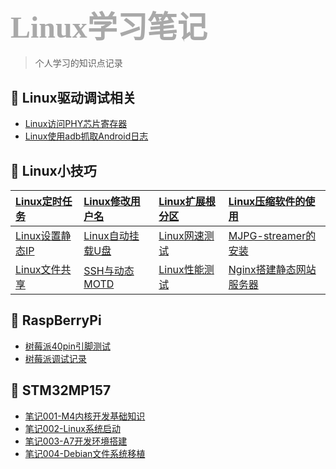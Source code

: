 <!-- _sidebar.md -->
### <font size=24 face="STKaiti" color="darkgray"> Linux学习笔记 </font>    <!-- {docsify-ignore} -->

> 个人学习的知识点记录

## 📍 Linux驱动调试相关

* [Linux访问PHY芯片寄存器](blog/Linux/Linux驱动调试相关/Linux访问PHY芯片寄存器.md)
* [Linux使用adb抓取Android日志](blog/Linux/Linux驱动调试相关/Linux使用adb抓取Android日志.md)

## 🌿 Linux小技巧

[Linux定时任务](blog/Linux/Linux小技巧/Linux定时任务.md)       | [Linux修改用户名](blog/Linux/Linux小技巧/Linux修改用户名.md)   | [Linux扩展根分区](blog/Linux/Linux小技巧/Linux扩展根分区.md)   | [Linux压缩软件的使用](blog/Linux/Linux小技巧/Linux压缩软件的使用.md)
:-------------------------|:-------------------------|:-------------------------|:-------------------------
[Linux设置静态IP](blog/Linux/Linux小技巧/linux设置静态IP.md)   | [Linux自动挂载U盘](blog/Linux/Linux小技巧/Linux自动挂载U盘.md) |[Linux网速测试](blog/Linux/Linux小技巧/linux网速测试.md)       | [MJPG-streamer的安装](blog/Linux/Linux小技巧/MJPG-streamer的安装.md)
[Linux文件共享](blog/Linux/Linux小技巧/Linux文件共享.md)       | [SSH与动态MOTD](blog/Linux/Linux小技巧/SSH与动态MOTD.md)   |[Linux性能测试](blog/Linux/Linux小技巧/linux性能测试.md)       | [Nginx搭建静态网站服务器](blog/Linux/Linux小技巧/Nginx搭建静态网站服务器.md)

## 🍓 RaspBerryPi

* [树莓派40pin引脚测试](blog/Linux/raspberryPi/树莓派40pin引脚测试.md)
* [树莓派调试记录](blog/Linux/raspberryPi/树莓派调试记录.md)

## 🍇 STM32MP157

* [笔记001-M4内核开发基础知识](blog/Linux/stm32mp157/笔记001-M4内核开发基础知识.md)
* [笔记002-Linux系统启动](blog/Linux/stm32mp157/笔记002-Linux系统启动.md)
* [笔记003-A7开发环境搭建](blog/Linux/stm32mp157/笔记003-A7开发环境搭建.md)
* [笔记004-Debian文件系统移植](blog/Linux/stm32mp157/笔记004-Debian文件系统移植.md)
